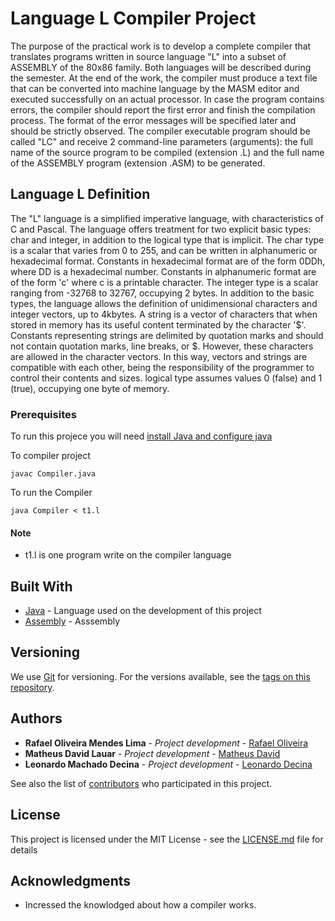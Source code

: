 # Language L Compiler Project

The purpose of the practical work is to develop a complete compiler that translates programs written in source language "L" into a subset of ASSEMBLY of the 80x86 family. Both languages ​​will be described during the semester. At the end of the work, the compiler must produce a text file that can be converted into machine language by the MASM editor and executed successfully on an actual processor. In case the program contains errors, the compiler should report the first error and finish the compilation process. The format of the error messages will be specified later and should be strictly observed. The compiler executable program should be called "LC" and receive 2 command-line parameters (arguments): the full name of the source program to be compiled (extension .L) and the full name of the ASSEMBLY program (extension .ASM) to be generated.

## Language L Definition

The "L" language is a simplified imperative language, with characteristics of C and Pascal. The language offers treatment for two explicit basic types: char and integer, in addition to the logical type that is implicit. The char type is a scalar that varies from 0 to 255, and can be written in alphanumeric or hexadecimal format. Constants in hexadecimal format are of the form 0DDh, where DD is a hexadecimal number. Constants in alphanumeric format are of the form 'c' where c is a printable character. The integer type is a scalar ranging from -32768 to 32767, occupying 2 bytes. In addition to the basic types, the language allows the definition of unidimensional characters and integer vectors, up to 4kbytes. A string is a vector of characters that when stored in memory has its useful content terminated by the character '$'. Constants representing strings are delimited by quotation marks and should not contain quotation marks, line breaks, or $. However, these characters are allowed in the character vectors. In this way, vectors and strings are compatible with each other, being the responsibility of the programmer to control their contents and sizes. logical type assumes values ​​0 (false) and 1 (true), occupying one byte of memory.

### Prerequisites

To run this projece you will need [install Java and configure java](https://docs.oracle.com/cd/B28359_01/java.111/b31225/chfour.htm#BABCFGAB)

To compiler project 
```
javac Compiler.java
```

To run the Compiler 
```
java Compiler < t1.l
```
#### Note 
* t1.l is one program write on the compiler language

## Built With

* [Java](https://docs.oracle.com/javase/7/docs/api/) - Language used on the development of this project
* [Assembly](https://en.wikipedia.org/wiki/Assembly_language) - Asssembly

## Versioning

We use [Git](https://git-scm.com/) for versioning. For the versions available, see the [tags on this repository](https://github.com/rafaelkalan/Language-L-compiler/branches). 

## Authors

* **Rafael Oliveira Mendes Lima** - *Project development* - [Rafael Oliveira](https://github.com/PurpleBooth)
* **Matheus David Lauar** - *Project development* - [Matheus David](https://github.com/MatShouldPutStuffHere)
* **Leonardo Machado Decina** - *Project development* - [Leonardo Decina](https://github.com/LeonardoDecina)


See also the list of [contributors](https://github.com/rafaelkalan/Language-L-compiler/graphs/contributors) who participated in this project.

## License

This project is licensed under the MIT License - see the [LICENSE.md](LICENSE.md) file for details

## Acknowledgments

* Incressed the knowlodged about how a compiler works. 
